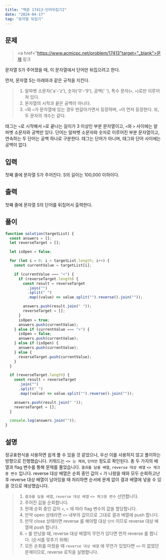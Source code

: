```yaml
---
title: "백준 17413-단어뒤집기2"
date: "2024-04-17"
tag: "문자열 뒤집기"
---
```


## 문제

> <a href="https://www.acmicpc.net/problem/17413"target="_blank">문제 링크</a>

문자열 S가 주어졌을 때, 이 문자열에서 단어만 뒤집으려고 한다.

먼저, 문자열 S는 아래와과 같은 규칙을 지킨다.

> 1. 알파벳 소문자('a'-'z'), 숫자('0'-'9'), 공백(' '), 특수 문자(`<`, `>`)로만 이루어져 있다.
> 2. 문자열의 시작과 끝은 공백이 아니다.
> 3. `<`와 `>`가 문자열에 있는 경우 번갈아가면서 등장하며, `<`이 먼저 등장한다. 또, 두 문자의 개수는 같다.

태그는 `<`로 시작해서 `>`로 끝나는 길이가 3 이상인 부분 문자열이고, `<`와 `>` 사이에는 알파벳 소문자와 공백만 있다. 단어는 알파벳 소문자와 숫자로 이루어진 부분 문자열이고, 연속하는 두 단어는 공백 하나로 구분한다. 태그는 단어가 아니며, 태그와 단어 사이에는 공백이 없다.

## 입력

첫째 줄에 문자열 S가 주어진다. S의 길이는 100,000 이하이다.

## 출력

첫째 줄에 문자열 S의 단어를 뒤집어서 출력한다.

## 풀이

```ts
function solution(targetList) {
  const answers = [];
  let reverseTarget = [];

  let isOpen = false;

  for (let i = 0; i < targetList.length; i++) {
    const currentValue = targetList[i];

    if (currentValue === "<") {
      if (reverseTarget.length) {
        const result = reverseTarget
          .join("")
          .split(" ")
          .map((value) => value.split("").reverse().join(""));

        answers.push(result.join(" "));
        reverseTarget = [];
      }
      isOpen = true;
      answers.push(currentValue);
    } else if (currentValue === ">") {
      isOpen = false;
      answers.push(currentValue);
    } else if (isOpen) {
      answers.push(currentValue);
    } else {
      reverseTarget.push(currentValue);
    }
  }

  if (reverseTarget.length) {
    const result = reverseTarget
      .join("")
      .split(" ")
      .map((value) => value.split("").reverse().join(""));

    answers.push(result.join(" "));
    reverseTarget = [];
  }

  console.log(answers.join(""));
}
```

## 설명

정규표현식을 사용하면 쉽게 풀 수 있을 것 같았으나, 우선 이를 사용하지 않고 풀이하는 방향으로 진행했습니다. 키워드는 `<> 는 제외`, `단어만` 정도로 확인된다. 총 두 가지의 배열과 flag 변수를 통해 문제를 풀었습니다. `결과를 담을 배열`, `reverse 대상 배열` `<> 체크용 변수` 입니다. reverse 대상 배열은 순회 중인 값이 `<` 가 나왔을 때와 모두 순회하고난 후 reverse 대상 배열이 남아있을 때 처리하면 순서에 문제 없이 결과 배열에 넣을 수 있을 것으로 예상했습니다.

> 1. `결과를 담을 배열`, `reverse 대상 배열` `<> 체크용 변수` 선언합니다.
> 2. 주어진 값을 순회합니다.
> 3. 현재 순회 중인 값이 `<`, `>` 에 따라 flag 변수의 값을 할당합니다.
> 4. 만약 open 상태라면 `<>` 내부의 값이므로 그대로 결과 배열에 push 합니다.
> 5. 만약 close 상태라면 reverse 를 해야할 대상 `단어` 이므로 reverse 대상 배열에 push 합니다.
> 6. `<` 를 만났을 떄, reverse 대상 배열의 무언가 있다면 먼저 reverse 를 합니다. (순서를 맞추기 위해)
> 7. 모든 순회를 마쳤을 때 `reverse 대상 배열` 에 무언가 있었다면 `<>` 이 없었던 문제이므로, reverse 로직을 실행합니다.
